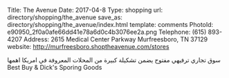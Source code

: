 Title:          The Avenue
Date:           2017-04-8
Type:           shopping
url:            directory/shopping/the_avenue
save_as:        directory/shopping/the_avenue/index.html
template:       comments
PhotoId:        e90950_2f0a0afe66dd41e78a6d0c4b3076ee2a.png
Telephone:      (615) 893-4207
Address:        2615 Medical Center Parkway Murfreesboro, TN 37129
website:        http://murfreesboro.shoptheavenue.com/stores

سوق تجاري ترفيهي مفتوح يضمن تشكيلة كبيرة من المحلات المعروفة في امريكا اهمها 
Best Buy & Dick's Sporing Goods
